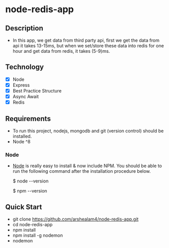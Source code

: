 # node-redis-app

## Description

* In this app, we get data from third party api, first we get the data from api it takes 13-15ms, but when we set/store these data into redis for one hour and get data from redis, it takes (5-9)ms.

## Technology

- [x] Node
- [x] Express
- [x] Best Practice Structure
- [x] Async Await
- [x] Redis

## Requirements

* To run this project, nodejs, mongodb and git (version control) should be installed.
* Node ^8

### Node

* [Node](http://nodejs.org/) is really easy to install & now include NPM. You should be able to run the following command after the installation procedure below.

  $ node --version
  
  $ npm --version

## Quick Start

* git clone https://github.com/arshealam4/node-redis-app.git
* cd node-redis-app
* npm install
* npm install -g nodemon
* nodemon